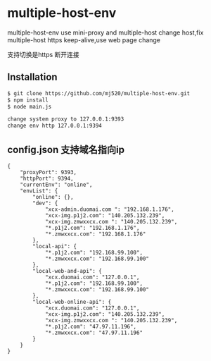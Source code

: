# multiple-host-env

multiple-host-env use mini-proxy and multiple-host change host,fix multiple-host https keep-alive,use web page change

支持切换是https 断开连接

## Installation

```bash
$ git clone https://github.com/mj520/multiple-host-env.git
$ npm install
$ node main.js

change system proxy to 127.0.0.1:9393
change env http 127.0.0.1:9394
```

## config.json 支持域名指向ip
```
{
    "proxyPort": 9393,
    "httpPort": 9394,
    "currentEnv": "online",
    "envList": {
        "online": {},
        "dev": {
            "xcx-admin.duomai.com ": "192.168.1.176",
            "xcx-img.p1j2.com": "140.205.132.239",
            "xcx-img.zmwxxcx.com ": "140.205.132.239",
            "*.p1j2.com": "192.168.1.176",
            "*.zmwxxcx.com": "192.168.1.176"
        },
        "local-api": {
            "*.p1j2.com": "192.168.99.100",
            "*.zmwxxcx.com": "192.168.99.100"
        },
        "local-web-and-api": {
            "xcx.duomai.com": "127.0.0.1",
            "*.p1j2.com": "192.168.99.100",
            "*.zmwxxcx.com": "192.168.99.100"
        },
        "local-web-online-api": {
            "xcx.duomai.com": "127.0.0.1",
            "xcx-img.p1j2.com": "140.205.132.239",
            "xcx-img.zmwxxcx.com ": "140.205.132.239",
            "*.p1j2.com": "47.97.11.196",
            "*.zmwxxcx.com": "47.97.11.196"
        }
    }
}
```
